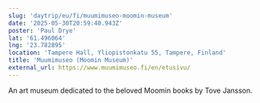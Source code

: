```yaml
---
slug: 'daytrip/eu/fi/muumimuseo-moomin-museum'
date: '2025-05-30T20:59:40.943Z'
poster: 'Paul Drye'
lat: '61.496064'
lng: '23.782895'
location: 'Tampere Hall, Yliopistonkatu 55, Tampere, Finland'
title: 'Muumimuseo (Moomin Museum)'
external_url: https://www.muumimuseo.fi/en/etusivu/
---
```

An art museum dedicated to the beloved Moomin books by Tove Jansson.